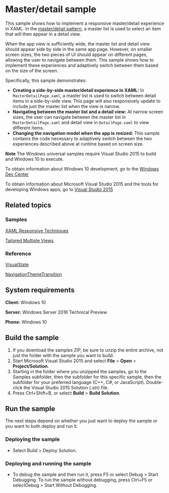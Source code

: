 <!---
  category: Navigation
  samplefwlink: http://go.microsoft.com/fwlink/p/?LinkId=619901&clcid=0x409
--->

# Master/detail sample

This sample shows how to implement a responsive master/detail experience in XAML. In the [master/detail pattern](https://msdn.microsoft.com/en-us/library/windows/apps/dn997765.aspx), a master list is used to select an item that will then appear in a detail view.

When the app view is sufficiently wide, the master list and detail view should appear side by side in the same app page. However, on smaller screen sizes, the two pieces of UI should appear on different pages, allowing the user to navigate between them. This sample shows how to implement these experiences and adaptively switch between them based on the size of the screen.

Specifically, this sample demonstrates:

- **Creating a side-by-side master/detail experience in XAML:** In `MasterDetailPage.xaml`, a master list is used to switch between detail items in a side-by-side view. This page will also responsively update to include just the master list when the view is narrow.
- **Navigating between the master list and a detail view:** At narrow screen sizes, the user can navigate between the master list in `MasterDetailPage.xaml` and detail view in `DetailPage.xaml` to view different items.
- **Changing the navigation model when the app is resized:** This sample contains the code necessary to adaptively switch between the two experiences described above at runtime based on screen size.

**Note** The Windows universal samples require Visual Studio 2015 to build and Windows 10 to execute.
 
To obtain information about Windows 10 development, go to the [Windows Dev Center](https://dev.windows.com)

To obtain information about Microsoft Visual Studio 2015 and the tools for developing Windows apps, go to [Visual Studio 2015](http://go.microsoft.com/fwlink/?LinkID=532422)

## Related topics

### Samples

[XAML Responsive Techniques](/Samples/XamlResponsiveTechniques)

[Tailored Multiple Views](/Samples/XamlTailoredMultipleViews/)

### Reference

[VisualState](https://msdn.microsoft.com/en-us/library/windows/apps/windows.ui.xaml.visualstate.aspx)

[NavigationThemeTransition](https://msdn.microsoft.com/en-us/library/windows/apps/xaml/windows.ui.xaml.media.animation.navigationthemetransition.aspx)


## System requirements

**Client:** Windows 10

**Server:** Windows Server 2016 Technical Preview

**Phone:**  Windows 10

## Build the sample

1. If you download the samples ZIP, be sure to unzip the entire archive, not just the folder with the sample you want to build. 
2. Start Microsoft Visual Studio 2015 and select **File** \> **Open** \> **Project/Solution**.
3. Starting in the folder where you unzipped the samples, go to the Samples subfolder, then the subfolder for this specific sample, then the subfolder for your preferred language (C++, C#, or JavaScript). Double-click the Visual Studio 2015 Solution (.sln) file.
4. Press Ctrl+Shift+B, or select **Build** \> **Build Solution**.

## Run the sample

The next steps depend on whether you just want to deploy the sample or you want to both deploy and run it.

### Deploying the sample

- Select Build > Deploy Solution. 

### Deploying and running the sample

- To debug the sample and then run it, press F5 or select Debug >  Start Debugging. To run the sample without debugging, press Ctrl+F5 or selectDebug > Start Without Debugging. 
